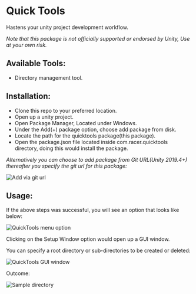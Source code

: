# Quick Tools
Hastens your unity project development workflow.

*Note that this package is not officially supported or endorsed by Unity, Use at your own risk.*

## Available Tools:
- Directory management tool.

## Installation:
- Clone this repo to your preferred location.
- Open up a unity project.
- Open Package Manager, Located under Windows.
- Under the Add(+) package option, choose add package from disk.
- Locate the path for the quicktools package(this package).
- Open the package.json file located inside com.racer.quicktools directory, doing this would install the package.

*Alternatively you can choose to add package from Git URL(Unity 2019.4+) thereafter you specify the git url for this package:*

![Add via git url](https://i.ibb.co/tMvHBL9/Option5.png)

## Usage:
If the above steps was successful, you will see an option that looks like below:

![QuickTools menu option](https://i.ibb.co/ykm8qbK/Option1.png)

Clicking on the Setup Window option would open up a GUI window.

You can specify a root directory or sub-directories to be created or deleted: 

![QuickTools GUI window](https://i.ibb.co/ryL7T6R/Option2.png)

Outcome: 

![Sample directory](https://i.ibb.co/r2YmrK7/Option4.png)
